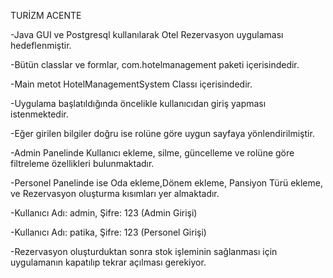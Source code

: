 TURİZM ACENTE

-Java GUI ve Postgresql kullanılarak Otel Rezervasyon uygulaması hedeflenmiştir.

-Bütün classlar ve formlar, com.hotelmanagement paketi içerisindedir.

-Main metot HotelManagementSystem Classı içerisindedir.

-Uygulama başlatıldığında öncelikle kullanıcıdan giriş yapması istenmektedir.

-Eğer girilen bilgiler doğru ise rolüne göre uygun sayfaya yönlendirilmiştir.

-Admin Panelinde Kullanıcı ekleme, silme, güncelleme ve rolüne göre filtreleme
özellikleri bulunmaktadır.

-Personel Panelinde ise Oda ekleme,Dönem ekleme, Pansiyon Türü ekleme, ve Rezervasyon
oluşturma kısımları yer almaktadır.

-Kullanıcı Adı: admin, Şifre: 123 (Admin Girişi)

-Kullanıcı Adı: patika, Şifre: 123 (Personel Girişi)

-Rezervasyon oluşturduktan sonra stok işleminin sağlanması için uygulamanın kapatılıp
tekrar açılması gerekiyor.